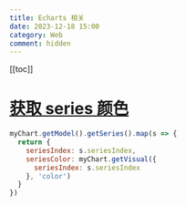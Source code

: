```yaml
---
title: Echarts 相关
date: 2023-12-18 15:00
category: Web
comment: hidden
---
```


[[toc]]

# [获取 series 颜色](https://stackoverflow.com/questions/70780091/is-there-a-way-on-echarts-to-get-the-series-colors)


```js
myChart.getModel().getSeries().map(s => {
  return {
    seriesIndex: s.seriesIndex,
    seriesColor: myChart.getVisual({
      seriesIndex: s.seriesIndex
    }, 'color')
  }
})
```